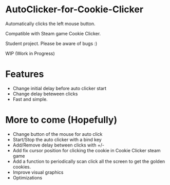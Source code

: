# AutoClicker-for-Cookie-Clicker

Automatically clicks the left mouse button.

Compatible with Steam game Cookie Clicker.

Student project. Please be aware of bugs :)

WIP (Work in Progress)


# Features

- Change initial delay before auto clicker start
- Change delay beteween clicks
- Fast and simple.


# More to come (Hopefully)
- Change button of the mouse for auto click
- Start/Stop the auto clicker with a bind key
- Add/Remove delay between clicks with +/-
- Add fix cursor position for clicking the cookie in Cookie Clicker steam game
- Add a function to periodically scan click all the screen to get the golden cookies.
- Improve visual graphics
- Optimizations
